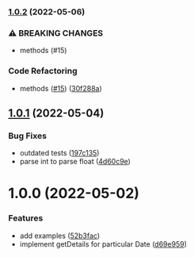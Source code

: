 ### [1.0.2](https://github.com/rpidanny/nepse.js/compare/v1.0.1...v1.0.2) (2022-05-06)


### ⚠ BREAKING CHANGES

* methods (#15)

### Code Refactoring

* methods ([#15](https://github.com/rpidanny/nepse.js/issues/15)) ([30f288a](https://github.com/rpidanny/nepse.js/commit/30f288a09f4991308845aac4781bd42ccce463b8))

## [1.0.1](https://github.com/rpidanny/nepse.js/compare/v1.0.0...v1.0.1) (2022-05-04)


### Bug Fixes

* outdated tests ([197c135](https://github.com/rpidanny/nepse.js/commit/197c13556b82c2860f59fa612b329a47f96c9cff))
* parse int to parse float ([4d60c9e](https://github.com/rpidanny/nepse.js/commit/4d60c9e4417f34ee1825fd9b46aff22d1affffd3))

# 1.0.0 (2022-05-02)


### Features

* add examples ([52b3fac](https://github.com/rpidanny/nepse.js/commit/52b3fac633570ed64f5527398e453992bc920a4b))
* implement getDetails for particular Date ([d69e959](https://github.com/rpidanny/nepse.js/commit/d69e9592ac9fd3c05dec2aec2e198eb13be86e88))
